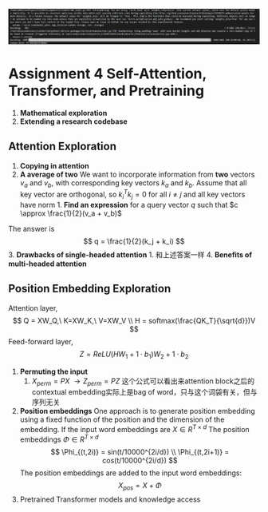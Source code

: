 ![alt text](image.png)

# Assignment 4 Self-Attention, Transformer, and Pretraining
1. **Mathematical exploration**
2. **Extending a research codebase**

## Attention Exploration
1. **Copying in attention**
2. **A average of two** We want to incorporate information from **two** vectors $v_a$ and $v_b$, with corresponding key vectors $k_a$ and $k_b$. Assume that all key vector are orthogonal, so $k_i^Tk_j=0$ for all $i \neq j$ and all key vectors have norm 1. **Find an expression** for a query vector $q$ such that $c \approx \frac{1}{2}(v_a + v_b)$

The answer is 
$$
q = \frac{1}{2}(k_j + k_i)
$$
3. **Drawbacks of single-headed attention** 
    1. 和上述答案一样
4. **Benefits of multi-headed attention**


## Position Embedding Exploration
Attention layer,
$$
Q = XW_Q,\ K=XW_K,\ V=XW_V
\\ H = softmax(\frac{QK_T}{\sqrt{d}})V
$$
Feed-forward layer,
$$
Z=ReLU(HW_1+1\cdot b_1)W_2 + 1\cdot b_2
$$

1. **Permuting the input**
    1. $X_{perm}=PX\ \rightarrow Z_{perm}=PZ$
    这个公式可以看出来attention block之后的contextual embedding实际上是bag of word，只与这个词袋有关，但与序列无关
2. **Position embeddings**
    One approach is to generate position embedding using a fixed function of the position and the dimension of the embedding.
    If the input word embeddings are $X\in R^{T \times d}$
    The position embeddings $\Phi \in R^{T \times d}$ 
    $$
    \Phi_{(t,2i)} = sin(t/10000^{2i/d})
    \\ \Phi_{(t,2i+1)} = cos(t/10000^{2i/d})
    $$
    The position embeddings are added to the input word embeddings:
    $$
    X_{pos} = X + \Phi
    $$
3. Pretrained Transformer models and knowledge access
